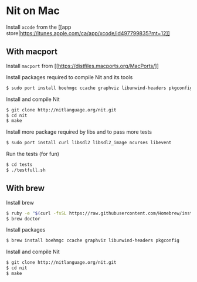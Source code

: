 # Nit on Mac

Install `xcode` from the [[app store|https://itunes.apple.com/ca/app/xcode/id497799835?mt=12]]

## With macport

Install `macport` from [[https://distfiles.macports.org/MacPorts/]]

Install packages required to compile Nit and its tools

~~~sh
$ sudo port install boehmgc ccache graphviz libunwind-headers pkgconfig
~~~

Install and compile Nit

~~~sh
$ git clone http://nitlanguage.org/nit.git
$ cd nit
$ make
~~~

Install more package required by libs and to pass more tests

~~~sh
$ sudo port install curl libsdl2 libsdl2_image ncurses libevent
~~~

Run the tests (for fun)

~~~sh
$ cd tests
$ ./testfull.sh
~~~

## With brew

Install brew

~~~sh
$ ruby -e "$(curl -fsSL https://raw.githubusercontent.com/Homebrew/install/master/install)"
$ brew doctor
~~~

Install packages

~~~sh
$ brew install boehmgc ccache graphviz libunwind-headers pkgconfig
~~~

Install and compile Nit

~~~sh
$ git clone http://nitlanguage.org/nit.git
$ cd nit
$ make
~~~

